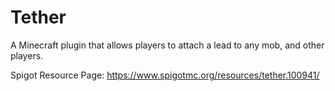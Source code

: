 # Tether
A Minecraft plugin that allows players to attach a lead to any mob, and other players.

Spigot Resource Page: https://www.spigotmc.org/resources/tether.100941/